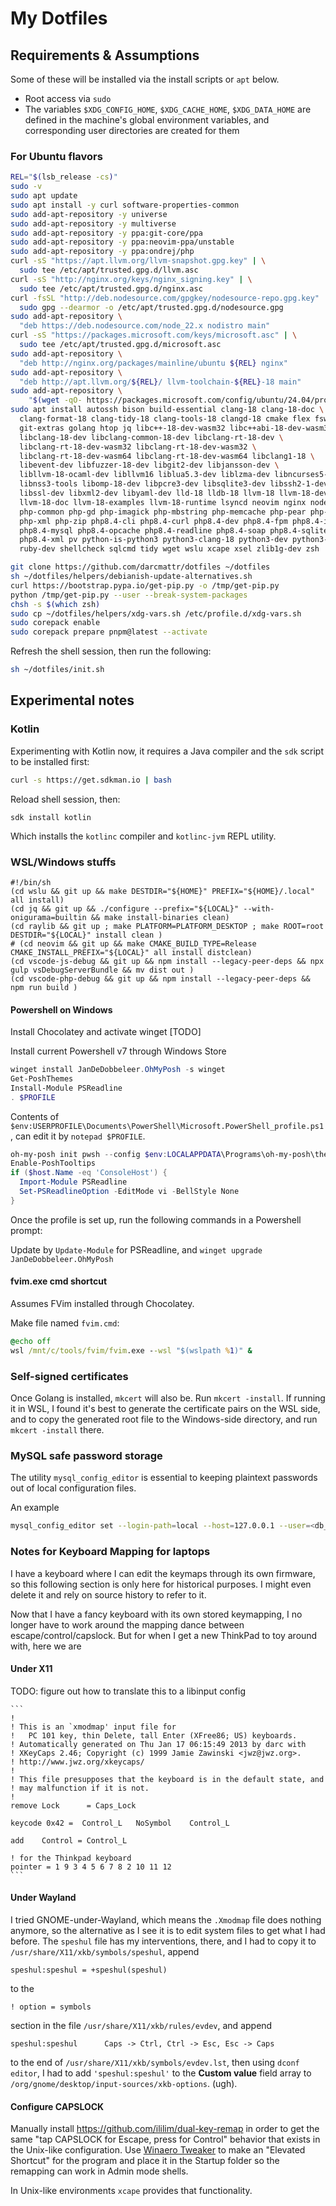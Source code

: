 # My Dotfiles

## Requirements & Assumptions

Some of these will be installed via the install scripts or `apt` below.

* Root access via `sudo`
* The variables `$XDG_CONFIG_HOME`, `$XDG_CACHE_HOME`, `$XDG_DATA_HOME` are
    defined in the machine's global environment variables, and corresponding
    user directories are created for them

### For Ubuntu flavors

```sh
REL="$(lsb_release -cs)"
sudo -v
sudo apt update
sudo apt install -y curl software-properties-common
sudo add-apt-repository -y universe
sudo add-apt-repository -y multiverse
sudo add-apt-repository -y ppa:git-core/ppa
sudo add-apt-repository -y ppa:neovim-ppa/unstable
sudo add-apt-repository -y ppa:ondrej/php
curl -sS "https://apt.llvm.org/llvm-snapshot.gpg.key" | \
  sudo tee /etc/apt/trusted.gpg.d/llvm.asc
curl -sS "http://nginx.org/keys/nginx_signing.key" | \
  sudo tee /etc/apt/trusted.gpg.d/nginx.asc
curl -fsSL "http://deb.nodesource.com/gpgkey/nodesource-repo.gpg.key" | \
  sudo gpg --dearmor -o /etc/apt/trusted.gpg.d/nodesource.gpg 
sudo add-apt-repository \
  "deb https://deb.nodesource.com/node_22.x nodistro main"
curl -sS "https://packages.microsoft.com/keys/microsoft.asc" | \
  sudo tee /etc/apt/trusted.gpg.d/microsoft.asc
sudo add-apt-repository \
  "deb http://nginx.org/packages/mainline/ubuntu ${REL} nginx"
sudo add-apt-repository \
  "deb http://apt.llvm.org/${REL}/ llvm-toolchain-${REL}-18 main"
sudo add-apt-repository \
    "$(wget -qO- https://packages.microsoft.com/config/ubuntu/24.04/prod.list)" # XXX
sudo apt install autossh bison build-essential clang-18 clang-18-doc \
  clang-format-18 clang-tidy-18 clang-tools-18 clangd-18 cmake flex fswatch git \
  git-extras golang htop jq libc++-18-dev-wasm32 libc++abi-18-dev-wasm32 \
  libclang-18-dev libclang-common-18-dev libclang-rt-18-dev \
  libclang-rt-18-dev-wasm32 libclang-rt-18-dev-wasm32 \
  libclang-rt-18-dev-wasm64 libclang-rt-18-dev-wasm64 libclang1-18 \
  libevent-dev libfuzzer-18-dev libgit2-dev libjansson-dev \
  libllvm-18-ocaml-dev libllvm16 liblua5.3-dev liblzma-dev libncurses5-dev \
  libnss3-tools libomp-18-dev libpcre3-dev libsqlite3-dev libssh2-1-dev \
  libssl-dev libxml2-dev libyaml-dev lld-18 lldb-18 llvm-18 llvm-18-dev \
  llvm-18-doc llvm-18-examples llvm-18-runtime lsyncd neovim nginx nodejs \
  php-common php-gd php-imagick php-mbstring php-memcache php-pear php-xdebug \
  php-xml php-zip php8.4-cli php8.4-curl php8.4-dev php8.4-fpm php8.4-imap \
  php8.4-mysql php8.4-opcache php8.4-readline php8.4-soap php8.4-sqlite3 \
  php8.4-xml pv python-is-python3 python3-clang-18 python3-dev python3-venv \
  ruby-dev shellcheck sqlcmd tidy wget wslu xcape xsel zlib1g-dev zsh

git clone https://github.com/darcmattr/dotfiles ~/dotfiles
sh ~/dotfiles/helpers/debianish-update-alternatives.sh
curl https://bootstrap.pypa.io/get-pip.py -o /tmp/get-pip.py
python /tmp/get-pip.py --user --break-system-packages
chsh -s $(which zsh)
sudo cp ~/dotfiles/helpers/xdg-vars.sh /etc/profile.d/xdg-vars.sh
sudo corepack enable
sudo corepack prepare pnpm@latest --activate
```

Refresh the shell session, then run the following:

```sh
sh ~/dotfiles/init.sh
```

## Experimental notes

### Kotlin

Experimenting with Kotlin now, it requires a Java compiler and the `sdk` script
to be installed first:

```sh
curl -s https://get.sdkman.io | bash
```

Reload shell session, then:

    sdk install kotlin

Which installs the `kotlinc` compiler and `kotlinc-jvm` REPL utility.

### WSL/Windows stuffs

```
#!/bin/sh
(cd wslu && git up && make DESTDIR="${HOME}" PREFIX="${HOME}/.local" all install)
(cd jq && git up && ./configure --prefix="${LOCAL}" --with-onigurama=builtin && make install-binaries clean)
(cd raylib && git up ; make PLATFORM=PLATFORM_DESKTOP ; make ROOT=root DESTDIR="${LOCAL}" install clean )
# (cd neovim && git up && make CMAKE_BUILD_TYPE=Release CMAKE_INSTALL_PREFIX="${LOCAL}" all install distclean)
(cd vscode-js-debug && git up && npm install --legacy-peer-deps && npx gulp vsDebugServerBundle && mv dist out )
(cd vscode-php-debug && git up && npm install --legacy-peer-deps && npm run build )
```

#### Powershell on Windows

Install Chocolatey and activate winget [TODO]

Install current Powershell v7 through Windows Store

```powershell
winget install JanDeDobbeleer.OhMyPosh -s winget
Get-PoshThemes
Install-Module PSReadline
. $PROFILE
```

Contents of `$env:USERPROFILE\Documents\PowerShell\Microsoft.PowerShell_profile.ps1`, can edit it by `notepad $PROFILE`.

```powershell
oh-my-posh init pwsh --config $env:LOCALAPPDATA\Programs\oh-my-posh\themes\atomicBit.omp.json | Invoke-Expression
Enable-PoshTooltips
if ($host.Name -eq 'ConsoleHost') {
  Import-Module PSReadline 
  Set-PSReadlineOption -EditMode vi -BellStyle None
}
```
Once the profile is set up, run the following commands in a Powershell prompt:

Update by `Update-Module` for PSReadline, and
`winget upgrade JanDeDobbeleer.OhMyPosh`

#### fvim.exe cmd shortcut

Assumes FVim installed through Chocolatey.

Make file named `fvim.cmd`:

```cmd
@echo off
wsl /mnt/c/tools/fvim/fvim.exe --wsl "$(wslpath %1)" &
```

### Self-signed certificates

Once Golang is installed, `mkcert` will also be. Run `mkcert -install`. If
running it in WSL, I found it's best to generate the certificate pairs on the
WSL side, and to copy the generated root file to the Windows-side directory, and
run `mkcert -install` there.

### MySQL safe password storage

The utility `mysql_config_editor` is essential to keeping plaintext passwords
out of local configuration files.

An example

```sh
mysql_config_editor set --login-path=local --host=127.0.0.1 --user=<db_user> --password
```

### Notes for Keyboard Mapping for laptops

I have a keyboard where I can edit the keymaps through its own firmware, so this
following section is only here for historical purposes. I might even delete it
and rely on source history to refer to it. 

Now that I have a fancy keyboard with its own stored keymapping, I no longer
have to work around the mapping dance between escape/control/capslock. But for
when I get a new ThinkPad to toy around with, here we are

#### Under X11

TODO: figure out how to translate this to a libinput config

    ```
    !
    ! This is an `xmodmap' input file for
    !   PC 101 key, thin Delete, tall Enter (XFree86; US) keyboards.
    ! Automatically generated on Thu Jan 17 06:15:49 2013 by darc with
    ! XKeyCaps 2.46; Copyright (c) 1999 Jamie Zawinski <jwz@jwz.org>.
    ! http://www.jwz.org/xkeycaps/
    !
    ! This file presupposes that the keyboard is in the default state, and
    ! may malfunction if it is not.
    !
    remove Lock      = Caps_Lock

    keycode 0x42 =	Control_L	NoSymbol	Control_L

    add    Control = Control_L

    ! for the Thinkpad keyboard
    pointer = 1 9 3 4 5 6 7 8 2 10 11 12
    ```

#### Under Wayland

I tried GNOME-under-Wayland, which means the `.Xmodmap` file does nothing
anymore, so the alternative as I see it is to edit system files to get what
I had before. The `speshul` file has my interventions, there, and I had to copy
it to `/usr/share/X11/xkb/symbols/speshul`, append

    speshul:speshul = +speshul(speshul)

to the

    ! option = symbols

section in the file `/usr/share/X11/xkb/rules/evdev`, and append

    speshul:speshul      Caps -> Ctrl, Ctrl -> Esc, Esc -> Caps

to the end of `/usr/share/X11/xkb/symbols/evdev.lst`, then using `dconf editor`,
I had to add `'speshul:speshul'` to the **Custom value** field array to
`/org/gnome/desktop/input-sources/xkb-options`. (ugh).

#### Configure CAPSLOCK

Manually install https://github.com/ililim/dual-key-remap in order to get the
same "tap CAPSLOCK for Escape, press for Control" behavior that exists in the
Unix-like configuration. Use [Winaero Tweaker](https://winaerotweaker.com) to
make an "Elevated Shortcut" for the program and place it in the Startup folder
so the remapping can work in Admin mode shells. 

In Unix-like environments `xcape` provides that functionality.
